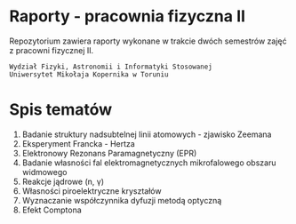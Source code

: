 # Raporty - pracownia fizyczna II
Repozytorium zawiera raporty wykonane w trakcie dwóch semestrów zajęć  z pracowni fizycznej II.

```
Wydział Fizyki, Astronomii i Informatyki Stosowanej
Uniwersytet Mikołaja Kopernika w Toruniu
```

# Spis tematów
1. Badanie struktury nadsubtelnej linii atomowych - zjawisko Zeemana
2. Eksperyment Francka - Hertza
3. Elektronowy Rezonans Paramagnetyczny (EPR)
4. Badanie własności fal elektromagnetycznych mikrofalowego obszaru widmowego
5. Reakcje jądrowe (n, γ)
6. Własności piroelektryczne kryształów
7. Wyznaczanie współczynnika dyfuzji metodą optyczną
8. Efekt Comptona
